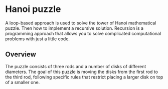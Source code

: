 # Hanoi puzzle
A loop-based approach is used to solve the tower of Hanoi mathematical puzzle. Then how to implement a recursive solution. Recursion is a programming approach that allows you to solve complicated computational problems with just a little code.

## Overview
The puzzle consists of three rods and a number of disks of different diameters. The goal of this puzzle is moving the disks from the first rod to the third rod, following specific rules that restrict placing a larger disk on top of a smaller one.